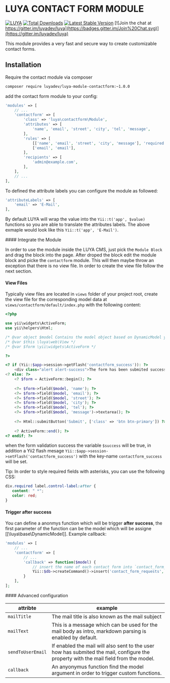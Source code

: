 # LUYA CONTACT FORM MODULE

[![LUYA](https://img.shields.io/badge/Powered%20by-LUYA-brightgreen.svg)](https://luya.io)
[![Total Downloads](https://poser.pugx.org/luyadev/luya-module-contactform/downloads)](https://packagist.org/packages/luyadev/luya-module-contactform)
[![Latest Stable Version](https://poser.pugx.org/luyadev/luya-module-contactform/v/stable)](https://packagist.org/packages/luyadev/luya-module-contactform)
[![Join the chat at https://gitter.im/luyadev/luya](https://badges.gitter.im/Join%20Chat.svg)](https://gitter.im/luyadev/luya)

This module provides a very fast and secure way to create customizable contact forms.

Installation
----

Require the contact module via composer

```sh
composer require luyadev/luya-module-contactform:~1.0.0
```

add the contact form module to your config:

```php
'modules' => [
    // ...
    'contactform' => [
        'class' => 'luya\contactform\Module',
        'attributes' => [
            'name', 'email', 'street', 'city', 'tel', 'message',
        ],
        'rules' => [
            [['name', 'email', 'street', 'city', 'message'], 'required'],
            ['email', 'email'],
        ],
        'recipients' => [
            'admin@example.com',
        ],
    ],  
    // ...
],
```

To defined the attribute labels you can configure the module as followed:

```php
'attributeLabels' => [
    'email' => 'E-Mail',
],
```

By default LUYA will wrap the value into the `Yii::t('app', $value)` functions so you are able to translate the attributes labels. The above exmaple would look like this `Yii::t('app', 'E-Mail')`.

#### Integrate the Module

In order to use the module inside the LUYA CMS, just pick the `Module Block` and drag the block into the page. After droped the block edit the module block and picke the `contactform` module. This will then maybe throw an exception that there is no view file. In order to create the view file follow the next section.

#### View Files

Typically view files are located in `views` folder of your project root, create the view file for the corresponding model data at `views/contactform/default/index.php` with the following content:


```php
<?php

use yii\widgets\ActiveForm;
use yii\helpers\Html;

/* @var object $model Contains the model object based on DynamicModel yii class. */
/* @var $this \luya\web\View */
/* @var $form \yii\widgets\ActiveForm */

?>

<? if (Yii::$app->session->getFlash('contactform_success')): ?>
    <div class="alert alert-success">The form has been submited successfull.</div>
<? else: ?>
    <? $form = ActiveForm::begin(); ?>
    
    <?= $form->field($model, 'name'); ?>
    <?= $form->field($model, 'email'); ?>
    <?= $form->field($model, 'street'); ?>
    <?= $form->field($model, 'city'); ?>
    <?= $form->field($model, 'tel'); ?>
    <?= $form->field($model, 'message')->textarea(); ?>
    
    <?= Html::submitButton('Submit', ['class' => 'btn btn-primary']) ?>
    
    <? ActiveForm::end(); ?>
<? endif; ?>
```

when the form validation success the variable `$success` will be true, in addition a Yii2 flash mesage `Yii::$app->session->setFlash('contactform_success')` with the key-name `contactform_success` will be set.

Tip: In order to style required fields with asterisks, you can use the following CSS:

```css
div.required label.control-label:after {
   content: " *";
   color: red;
}
```

#### Trigger after success

You can define a anonmys function which will be trigger **after success**, the first parameter of the function can be the model which will be assigne [[\luya\base\DynamicModel]]. Example callback:

```php
'modules' => [
    // ...
    'contactform' => [
        // ...
        'callback' => function($model) {
            // insert the name of each contact form into `contact_form_requests` table:
            Yii::$db->createCommand()->insert('contact_form_requests', ['name' => $model->name])->execute();
        }
    ],
];
```

#### Advanced configuration

|attribte 	|example
|---		|---
|`mailTitle`|The mail title is also known as the mail subject
|`mailText`|This is a message which can be used for the mail body as intro, markdown parsing is enabled by default. 
|`sendToUserEmail`|If enabled the mail will also sent to the user how has submited the mail, configure the property with the mail field from the model.
|`callback`|An anyonymus function find the model argument in order to trigger custom functions.
